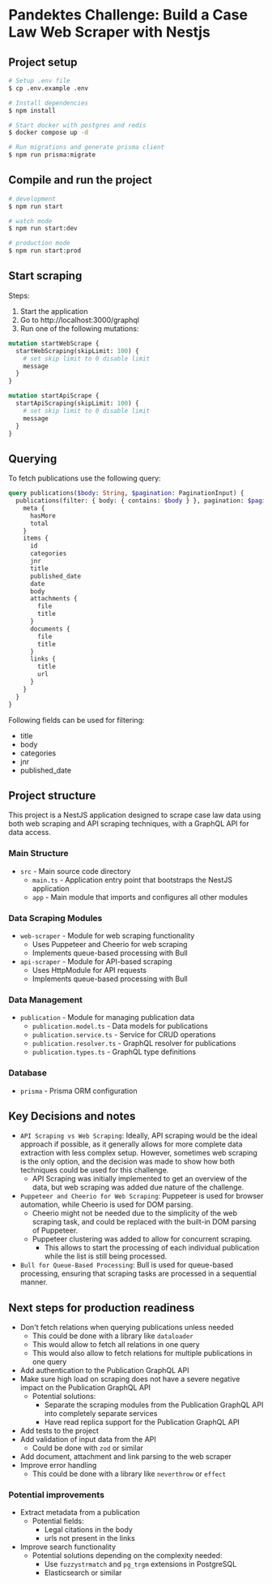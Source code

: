 # Pandektes Challenge: Build a Case Law Web Scraper with Nestjs

## Project setup

```bash
# Setup .env file
$ cp .env.example .env

# Install dependencies
$ npm install

# Start docker with postgres and redis
$ docker compose up -d

# Run migrations and generate prisma client
$ npm run prisma:migrate
```

## Compile and run the project

```bash
# development
$ npm run start

# watch mode
$ npm run start:dev

# production mode
$ npm run start:prod
```

## Start scraping

Steps:

1. Start the application
2. Go to http://localhost:3000/graphql
3. Run one of the following mutations:

```graphql
mutation startWebScrape {
  startWebScraping(skipLimit: 100) {
    # set skip limit to 0 disable limit
    message
  }
}

mutation startApiScrape {
  startApiScraping(skipLimit: 100) {
    # set skip limit to 0 disable limit
    message
  }
}
```

## Querying

To fetch publications use the following query:

```graphql
query publications($body: String, $pagination: PaginationInput) {
  publications(filter: { body: { contains: $body } }, pagination: $pagination) {
    meta {
      hasMore
      total
    }
    items {
      id
      categories
      jnr
      title
      published_date
      date
      body
      attachments {
        file
        title
      }
      documents {
        file
        title
      }
      links {
        title
        url
      }
    }
  }
}
```

Following fields can be used for filtering:

- title
- body
- categories
- jnr
- published_date

## Project structure

This project is a NestJS application designed to scrape case law data using both web scraping and API scraping techniques, with a GraphQL API for data access.

### Main Structure

- `src` - Main source code directory
  - `main.ts` - Application entry point that bootstraps the NestJS application
  - `app` - Main module that imports and configures all other modules

### Data Scraping Modules

- `web-scraper` - Module for web scraping functionality
  - Uses Puppeteer and Cheerio for web scraping
  - Implements queue-based processing with Bull
- `api-scraper` - Module for API-based scraping
  - Uses HttpModule for API requests
  - Implements queue-based processing with Bull

### Data Management

- `publication` - Module for managing publication data
  - `publication.model.ts` - Data models for publications
  - `publication.service.ts` - Service for CRUD operations
  - `publication.resolver.ts` - GraphQL resolver for publications
  - `publication.types.ts` - GraphQL type definitions

### Database

- `prisma` - Prisma ORM configuration

## Key Decisions and notes

- `API Scraping vs Web Scraping`: Ideally, API scraping would be the ideal approach if possible, as it generally allows for more complete data extraction with less complex setup. However, sometimes web scraping is the only option, and the decision was made to show how both techniques could be used for this challenge.
  - API Scraping was initially implemented to get an overview of the data, but web scraping was added due nature of the challenge.
- `Puppeteer and Cheerio for Web Scraping`: Puppeteer is used for browser automation, while Cheerio is used for DOM parsing.
  - Cheerio might not be needed due to the simplicity of the web scraping task, and could be replaced with the built-in DOM parsing of Puppeteer.
  - Puppeteer clustering was added to allow for concurrent scraping.
    - This allows to start the processing of each individual publication while the list is still being processed.
- `Bull for Queue-Based Processing`: Bull is used for queue-based processing, ensuring that scraping tasks are processed in a sequential manner.

## Next steps for production readiness

- Don't fetch relations when querying publications unless needed
  - This could be done with a library like `dataloader`
  - This would allow to fetch all relations in one query
  - This would also allow to fetch relations for multiple publications in one query
- Add authentication to the Publication GraphQL API
- Make sure high load on scraping does not have a severe negative impact on the Publication GraphQL API
  - Potential solutions:
    - Separate the scraping modules from the Publication GraphQL API into completely separate services
    - Have read replica support for the Publication GraphQL API
- Add tests to the project
- Add validation of input data from the API
  - Could be done with `zod` or similar
- Add document, attachment and link parsing to the web scraper
- Improve error handling
  - This could be done with a library like `neverthrow` or `effect`

### Potential improvements

- Extract metadata from a publication
  - Potential fields:
    - Legal citations in the body
    - urls not present in the links
- Improve search functionality
  - Potential solutions depending on the complexity needed:
    - Use `fuzzystrmatch` and `pg_trgm` extensions in PostgreSQL
    - Elasticsearch or similar

